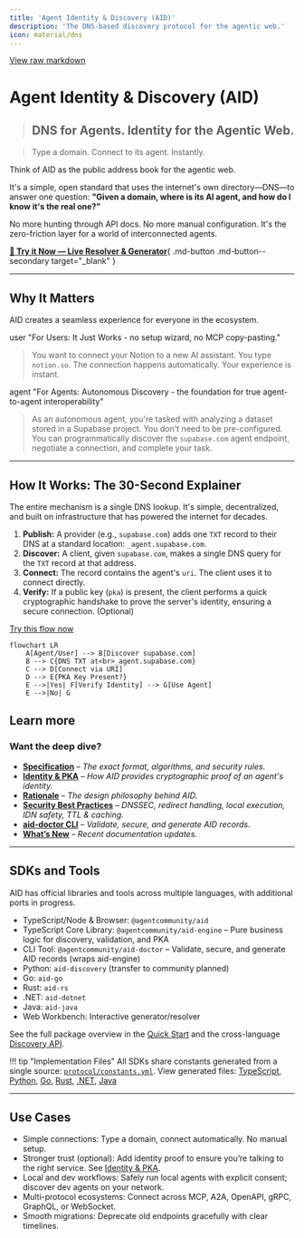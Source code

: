 ```yaml
---
title: 'Agent Identity & Discovery (AID)'
description: 'The DNS-based discovery protocol for the agentic web.'
icon: material/dns
---
```


[View raw markdown](https://github.com/agentcommunity/agent-interface-discovery/raw/main/packages/docs/specification.md)

# Agent Identity & Discovery (AID)

> ## DNS for Agents. **Identity for the Agentic Web.**

> Type a domain. Connect to its agent. Instantly.

Think of AID as the public address book for the agentic web.

It's a simple, open standard that uses the internet's own directory—DNS—to answer one question: **"Given a domain, where is its AI agent, and how do I know it's the real one?"**

No more hunting through API docs. No more manual configuration. It's the zero-friction layer for a world of interconnected agents.

[**:rocket: Try it Now — Live Resolver & Generator**](https://aid.agentcommunity.org/workbench){ .md-button .md-button--secondary target="\_blank" }

---

## Why It Matters

AID creates a seamless experience for everyone in the ecosystem.

user "For Users: It Just Works - no setup wizard, no MCP copy-pasting."

> You want to connect your Notion to a new AI assistant. You type `notion.so`. The connection happens automatically. Your experience is instant.

agent "For Agents: Autonomous Discovery - the foundation for true agent-to-agent interoperability"

> As an autonomous agent, you're tasked with analyzing a dataset stored in a Supabase project. You don't need to be pre-configured. You can programmatically discover the `supabase.com` agent endpoint, negotiate a connection, and complete your task.

---

## How It Works: The 30-Second Explainer

The entire mechanism is a single DNS lookup. It's simple, decentralized, and built on infrastructure that has powered the internet for decades.

1.  **Publish:** A provider (e.g., `supabase.com`) adds one `TXT` record to their DNS at a standard location: `_agent.supabase.com`.
2.  **Discover:** A client, given `supabase.com`, makes a single DNS query for the `TXT` record at that address.
3.  **Connect:** The record contains the agent's `uri`. The client uses it to connect directly.
4.  **Verify:** If a public key (`pka`) is present, the client performs a quick cryptographic handshake to prove the server's identity, ensuring a secure connection. (Optional)

[Try this flow now](https://aid.agentcommunity.org/workbench)

```mermaid
flowchart LR
    A[Agent/User] --> B[Discover supabase.com]
    B --> C{DNS TXT at<br>_agent.supabase.com}
    C --> D[Connect via URI]
    D --> E{PKA Key Present?}
    E -->|Yes| F[Verify Identity] --> G[Use Agent]
    E -->|No| G
```

## Learn more

### Want the deep dive?

- [**Specification**](/aid/specification) – _The exact format, algorithms, and security rules._
- [**Identity & PKA**](/aid/Reference/identity_pka) – _How AID provides cryptographic proof of an agent's identity._
- [**Rationale**](/aid/rationale) – _The design philosophy behind AID._
- [**Security Best Practices**](/aid/security) – _DNSSEC, redirect handling, local execution, IDN safety, TTL & caching._
- [**aid-doctor CLI**](/aid/Tooling/aid_doctor) – _Validate, secure, and generate AID records._
- [**What’s New**](/aid/Reference/whats_new) – _Recent documentation updates._

---

## SDKs and Tools

AID has official libraries and tools across multiple languages, with additional ports in progress.

- TypeScript/Node & Browser: `@agentcommunity/aid`
- TypeScript Core Library: `@agentcommunity/aid-engine` – Pure business logic for discovery, validation, and PKA
- CLI Tool: `@agentcommunity/aid-doctor` – Validate, secure, and generate AID records (wraps aid-engine)
- Python: `aid-discovery` (transfer to community planned)
- Go: `aid-go`
- Rust: `aid-rs`
- .NET: `aid-dotnet`
- Java: `aid-java`
- Web Workbench: Interactive generator/resolver

See the full package overview in the [Quick Start](/aid/quickstart) and the cross-language [Discovery API](/aid/Reference/discovery_api).

!!! tip "Implementation Files"
All SDKs share constants generated from a single source: [`protocol/constants.yml`](https://github.com/agentcommunity/agent-interface-discovery/blob/main/protocol/constants.yml).
View generated files: [TypeScript](https://github.com/agentcommunity/agent-interface-discovery/blob/main/packages/aid/src/constants.ts), [Python](https://github.com/agentcommunity/agent-interface-discovery/blob/main/packages/aid-py/aid_py/constants.py), [Go](https://github.com/agentcommunity/agent-interface-discovery/blob/main/packages/aid-go/constants_gen.go), [Rust](https://github.com/agentcommunity/agent-interface-discovery/blob/main/packages/aid-rs/src/constants_gen.rs), [.NET](https://github.com/agentcommunity/agent-interface-discovery/blob/main/packages/aid-dotnet/src/Constants.g.cs), [Java](https://github.com/agentcommunity/agent-interface-discovery/blob/main/packages/aid-java/src/main/java/org/agentcommunity/aid/Constants.java)

---

## Use Cases

- Simple connections: Type a domain, connect automatically. No manual setup.
- Stronger trust (optional): Add identity proof to ensure you’re talking to the right service. See [Identity & PKA](/aid/Reference/identity_pka).
- Local and dev workflows: Safely run local agents with explicit consent; discover dev agents on your network.
- Multi-protocol ecosystems: Connect across MCP, A2A, OpenAPI, gRPC, GraphQL, or WebSocket.
- Smooth migrations: Deprecate old endpoints gracefully with clear timelines.
